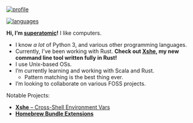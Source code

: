 [![profile](https://github-readme-stats.vercel.app/api?username=superatomic&theme=calm&border_radius=18&hide=stars&show_icons=true&count_private=true&bg_color=0000&hide_border=true)](https://github.com/superatomic)

[![languages](https://github-readme-stats.vercel.app/api/top-langs?username=superatomic&theme=calm&border_radius=18&layout=compact&bg_color=0000&hide_border=true&langs_count=6)](https://github.com/superatomic)

**Hi, I’m [superatomic]!** I like computers.
- I know *a lot* of Python 3, and various other programming languages.
- Currently, I've been working with Rust.
  **Check out [Xshe], my new command line tool written fully in Rust!**
- I use Unix-based OSs.
- I’m currently learning and working with Scala and Rust.
  - Pattern matching is the best thing ever.
- I’m looking to collaborate on various FOSS projects.

Notable Projects:

- [**Xshe** – Cross-Shell Environment Vars][Xshe]
- [**Homebrew Bundle Extensions**](https://github.com/superatomic/homebrew-bundle-extensions)

[superatomic]: https://superatomic.dev
[Xshe]: https://github.com/superatomic/xshe
